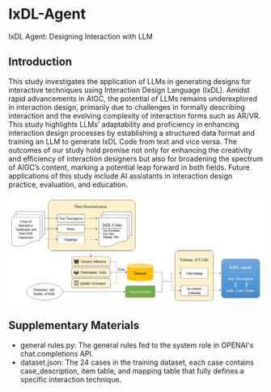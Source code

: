 # IxDL-Agent
IxDL Agent: Designing Interaction with LLM

## Introduction
This study investigates the application of LLMs in generating designs for interactive techniques using Interaction Design Language (IxDL). Amidst rapid advancements in AIGC, the potential of LLMs remains underexplored in interaction design, primarily due to challenges in formally describing interaction and the evolving complexity of interaction forms such as AR/VR. This study highlights LLMs’ adaptability and proficiency in enhancing interaction design processes by establishing a structured data format and training an LLM to generate IxDL Code from text and vice versa. The outcomes of our study hold promise not only for enhancing the creativity and efficiency of interaction designers but also for broadening the spectrum of AIGC’s content, marking a potential leap forward in both fields. Future applications of this study include AI assistants in interaction design practice, evaluation, and education.

![Flowchart](workflow.jpg)

## Supplementary Materials

- general rules.py: The general rules fed to the system role in OPENAI's chat.completions API.
- dataset.json: The 24 cases in the training dataset, each case contains case_description, item table, and mapping table that fully defines a specific interaction technique.
